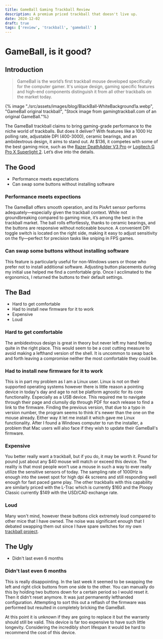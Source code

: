 ```yaml
---
title: GameBall Gaming Trackball Review
description: A premium priced trackball that doesn't live up.
date: 2024-12-02
draft: true
tags: ['review', 'trackball', 'gameball' ]
---
```


# GameBall, is it good?

## Introduction

> GameBall is the world’s first trackball mouse developed specifically for the computer gamer. It's unique design, gaming specific features and high-end components distinguish it from all other trackballs on the market today.

{% image "./src/assets/images/blog/BlackBall-WhiteBackground1a.webp", "GameBall original trackball", "Stock image from gamingtrackball.com of an original GameBall."%}

The GameBall trackball claims to bring gaming-grade performance to the niche world of trackballs. But does it deliver? With features like a 1000 Hz polling rate, adjustable DPI (400-3000), ceramic bearings, and an ambidextrous design, it aims to stand out. At $136, it competes with some of the best gaming mice, such as the [Razer DeathAdder V3 Pro](https://www.amazon.com/dp/B0B6XZLNHQ?tag=georiot-us-default-20&geniuslink=true) or [Logitech G Pro X Superlight 2](https://www.amazon.com/Logitech-Superlight-Lightspeed-Lightweight-Programmable/dp/B09NBWL8J5/). Let’s dive into the details.

## The Good
* Performance meets expectations
* Can swap some buttons without installing software

### Performance meets expections
The GameBall offers smooth operation, and its PixArt sensor performs adequately—especially given the trackball context. While not groundbreaking compared to gaming mice, it’s among the best in the trackball market. The ball rolls effortlessly, thanks to ceramic bearings, and the buttons are responsive without noticeable bounce. A convenient DPI toggle switch is located on the right side, making it easy to adjust sensitivity on the fly—perfect for precision tasks like sniping in FPS games.

### Can swap some buttons without installing software
This feature is particularly useful for non-Windows users or those who prefer not to install additional software. Adjusting button placements during my initial use helped me find a comfortable grip. Once I acclimated to the ergonomics, I returned the buttons to their default settings.

## The Bad
* Hard to get comfortable
* Had to install new firmware for it to work
* Expensive
* Loud

### Hard to get comfortable
The ambidextrous design is great in theory but never left my hand feeling quite in the right place. This would seem to be a cost cutting measure to avoid making a lefthand version of the shell. It is uncommon to swap back and forth leaving a compromise neither the most comfortable they could be.

### Had to install new firmware for it to work
This is in part my problem as I am a Linux user. Linux is not on their supported operating systems however there is little reason a pointing device in today's day and age to not be platform agnostic for its core functionality. Especially as a USB device. This required me to navigate through their page and clumsily dip through PDF for each release to find a link to the firmware. Finding the previous version, that due to a typo in version number, the program seems to think it's newer than the one on the mouse already. Either way it let me install it which gave me Linux functionality. After I found a Windows computer to run the installer, a problem that Mac users will also face if they wish to update their GameBall's firmware.

### Expensive
You better really want a trackball, but if you do, it may be worth it. Pound for pound just about any $40 mouse will match or exceed this device. The reality is that most people won't use a mouse in such a way to ever really utilize the sensitive sensors of today. The sampling rate of 1000Hz is enough into the sweet spot for high dpi 4k screens and still responding well enough for fast paced game play. The other trackballs with this capability are similarly priced with the L-Trac which is currently $160 and the Ploopy Classic currently $149 with the USD/CAD exchange rate.

### Loud
Many won't mind, however these buttons click extremely loud compared to other mice that I have owned. The noise was significant enough that I debated swapping them out since I have spare switches for my own [trackball project](/blog/diy-trackball-or-why-parts-so-far).

## The Ugly
* Didn't last even 6 months

### Didn't last even 6 months
This is really disappointing. In the last week it seemed to be swapping the left and right click buttons from one side to the other. You can manually do this by holding two buttons down for a certain period so I would reset it. Then it didn't reset anymore. It was just permanently lefthanded configuration. Attempting to sort this out a reflash of the firmware was performed but resulted in completely bricking the GameBall.

At this point it is unknown if they are going to replace it but the warranty should still be valid. This device is far too expensive to have such little longevity. Considering the incredibly short lifespan it would be hard to recommend the cost of this device.
